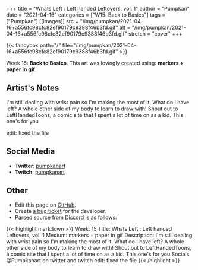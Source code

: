 +++
title =       "Whats Left : Left handed Leftovers, vol. 1"
author =      "Pumpkan"
date =        "2021-04-16"
categories =  ["W15: Back to Basics"]
tags =        ["Pumpkan"]
[[images]]
                      src = "/img/pumpkan/2021-04-16+a556fc98cfc82ef90179c9388f46b3fd.gif"
                      alt = "/img/pumpkan/2021-04-16+a556fc98cfc82ef90179c9388f46b3fd.gif"
                      stretch = "cover"
+++


{{< fancybox path="/" file="/img/pumpkan/2021-04-16+a556fc98cfc82ef90179c9388f46b3fd.gif" >}}


Week 15: **Back to Basics**. This art was lovingly created using: **markers + paper in gif**.

## Artist's Notes

I'm still dealing with wrist pain so I'm making the most of it. What do I have left? A whole other side of my body to learn to draw with! Shout out to LeftHandedToons, a comic site that I spent a lot of time on as a kid. This one's for you 

edit: fixed the file

## Social Media

- **Twitter**: [pumpkanart]()
- **Twitch**: [pumpkanart]()


## Other

- Edit this page on [GitHub](https://github.com/teaminkling/web-refresh/edit/main/blog/content/blog/pumpkan-week-15-2fdb.md).
- Create [a bug ticket](https://github.com/teaminkling/web-refresh/issues/new?assignees=&labels=bug&template=problem-report.md&title=) for the developer.
- Parsed source from Discord is as follows:

{{< highlight markdown >}}
Week: 15
Title: Whats Left : Left handed Leftovers, vol. 1
Medium: markers + paper in gif 
Description: I'm still dealing with wrist pain so I'm making the most of it. What do I have left? A whole other side of my body to learn to draw with! Shout out to LeftHandedToons, a comic site that I spent a lot of time on as a kid. This one's for you 
Socials: @Pumpkanart on twitter and twitch
edit: fixed the file
{{< /highlight >}}